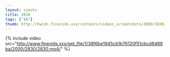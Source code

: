 ```yaml
--- 
layout: sieutv
title: 2830
tags: ["1k"]
thumb: http://hwcdn.finevids.xxx/contents/videos_screenshots/2000/2830/preview.mp4.jpg
---
```

{% include video src="http://www.finevids.xxx/get_file/1/38f6be1945cb1b76120f51cbcd8489ba/2000/2830/2830.mp4/" %} 

